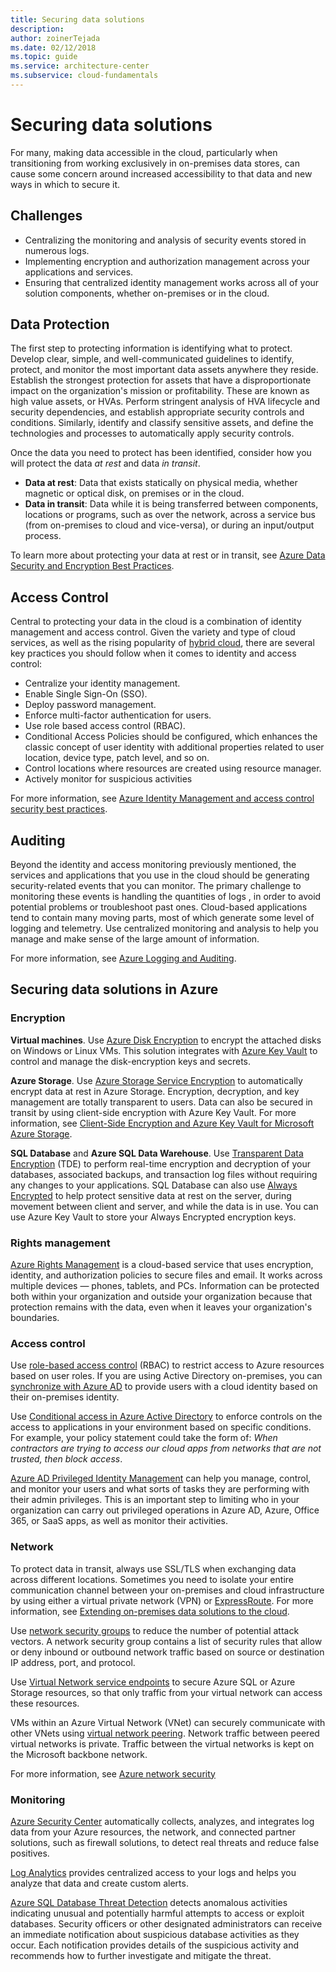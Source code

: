 ```yaml
---
title: Securing data solutions
description: 
author: zoinerTejada
ms.date: 02/12/2018
ms.topic: guide
ms.service: architecture-center
ms.subservice: cloud-fundamentals
---
```


# Securing data solutions

For many, making data accessible in the cloud, particularly when transitioning from working exclusively in on-premises data stores, can cause some concern around increased accessibility to that data and new ways in which to secure it.

## Challenges

- Centralizing the monitoring and analysis of security events stored in numerous logs.
- Implementing encryption and authorization management across your applications and services.
- Ensuring that centralized identity management works across all of your solution components, whether on-premises or in the cloud.

## Data Protection

The first step to protecting information is identifying what to protect. Develop clear, simple, and well-communicated guidelines to identify, protect, and monitor the most important data assets anywhere they reside. Establish the strongest protection for assets that have a disproportionate impact on the organization's mission or profitability. These are known as high value assets, or HVAs. Perform stringent analysis of HVA lifecycle and security dependencies, and establish appropriate security controls and conditions. Similarly, identify and classify sensitive assets, and define the technologies and processes to automatically apply security controls.

Once the data you need to protect has been identified, consider how you will protect the data *at rest* and data *in transit*.

- **Data at rest**: Data that exists statically on physical media, whether magnetic or optical disk, on premises or in the cloud.
- **Data in transit**: Data while it is being transferred between components, locations or programs, such as over the network, across a service bus (from on-premises to cloud and vice-versa), or during an input/output process.

To learn more about protecting your data at rest or in transit, see [Azure Data Security and Encryption Best Practices](/azure/security/azure-security-data-encryption-best-practices).

## Access Control

Central to protecting your data in the cloud is a combination of identity management and access control. Given the variety and type of cloud services, as well as the rising popularity of [hybrid cloud](../scenarios/hybrid-on-premises-and-cloud.md), there are several key practices you should follow when it comes to identity and access control:

- Centralize your identity management.
- Enable Single Sign-On (SSO).
- Deploy password management.
- Enforce multi-factor authentication for users.
- Use role based access control (RBAC).
- Conditional Access Policies should be configured, which enhances the classic concept of user identity with additional properties related to user location, device type, patch level, and so on.
- Control locations where resources are created using resource manager.
- Actively monitor for suspicious activities

For more information, see [Azure Identity Management and access control security best practices](/azure/security/azure-security-identity-management-best-practices).

## Auditing

Beyond the identity and access monitoring previously mentioned, the services and applications that you use in the cloud should be generating security-related events that you can monitor. The primary challenge to monitoring these events is handling the quantities of logs , in order to avoid potential problems or troubleshoot past ones. Cloud-based applications tend to contain many moving parts, most of which generate some level of logging and telemetry. Use centralized monitoring and analysis to help you manage and make sense of the large amount of information.

For more information, see [Azure Logging and Auditing](/azure/security/azure-log-audit).

## Securing data solutions in Azure

### Encryption

**Virtual machines**. Use [Azure Disk Encryption](/azure/security/azure-security-disk-encryption) to encrypt the attached disks on Windows or Linux VMs. This solution integrates with [Azure Key Vault](/azure/key-vault/) to control and manage the disk-encryption keys and secrets.

**Azure Storage**. Use [Azure Storage Service Encryption](/azure/storage/common/storage-service-encryption) to automatically encrypt data at rest in Azure Storage. Encryption, decryption, and key management are totally transparent to users. Data can also be secured in transit by using client-side encryption with Azure Key Vault. For more information, see [Client-Side Encryption and Azure Key Vault for Microsoft Azure Storage](/azure/storage/common/storage-client-side-encryption).

**SQL Database** and **Azure SQL Data Warehouse**. Use [Transparent Data Encryption](/sql/relational-databases/security/encryption/transparent-data-encryption-azure-sql) (TDE)  to perform real-time encryption and decryption of your databases, associated backups, and transaction log files without requiring any changes to your applications. SQL Database can also use [Always Encrypted](/azure/sql-database/sql-database-always-encrypted-azure-key-vault) to help protect sensitive data at rest on the server, during movement between client and server, and while the data is in use. You can use Azure Key Vault to store your Always Encrypted encryption keys.

### Rights management

[Azure Rights Management](/information-protection/understand-explore/what-is-azure-rms) is a cloud-based service that uses encryption, identity, and authorization policies to secure files and email. It works across multiple devices &mdash; phones, tablets, and PCs. Information can be protected both within your organization and outside your organization because that protection remains with the data, even when it leaves your organization's boundaries.

### Access control

Use [role-based access control](/azure/active-directory/role-based-access-control-what-is) (RBAC) to restrict access to Azure resources based on user roles. If you are using Active Directory on-premises, you can [synchronize with Azure AD](/azure/active-directory/active-directory-hybrid-identity-design-considerations-directory-sync-requirements) to provide users with a cloud identity based on their on-premises identity.

Use [Conditional access in Azure Active Directory](/azure/active-directory/active-directory-conditional-access-azure-portal) to enforce controls on the access to applications in your environment based on specific conditions. For example, your policy statement could take the form of: _When contractors are trying to access our cloud apps from networks that are not trusted, then block access_.

[Azure AD Privileged Identity Management](/azure/active-directory/active-directory-privileged-identity-management-configure) can help you manage, control, and monitor your users and what sorts of tasks they are performing with their admin privileges. This is an important step to limiting who in your organization can carry out privileged operations in Azure AD, Azure, Office 365, or SaaS apps, as well as monitor their activities.

### Network

To protect data in transit, always use SSL/TLS when exchanging data across different locations. Sometimes you need to isolate your entire communication channel between your on-premises and cloud infrastructure by using either a virtual private network (VPN) or [ExpressRoute](/azure/expressroute/). For more information, see [Extending on-premises data solutions to the cloud](../scenarios/hybrid-on-premises-and-cloud.md).

Use [network security groups](/azure/virtual-network/virtual-networks-nsg) to reduce the number of potential attack vectors. A network security group contains a list of security rules that allow or deny inbound or outbound network traffic based on source or destination IP address, port, and protocol.

Use [Virtual Network service endpoints](/azure/virtual-network/virtual-network-service-endpoints-overview) to secure Azure SQL or Azure Storage resources, so that only traffic from your virtual network can access these resources.

VMs within an Azure Virtual Network (VNet) can securely communicate with other VNets using [virtual network peering](/azure/virtual-network/virtual-network-peering-overview). Network traffic between peered virtual networks is private. Traffic between the virtual networks is kept on the Microsoft backbone network.

For more information, see [Azure network security](/azure/security/azure-network-security)

### Monitoring

[Azure Security Center](/azure/security-center/security-center-intro) automatically collects, analyzes, and integrates log data from your Azure resources, the network, and connected partner solutions, such as firewall solutions, to detect real threats and reduce false positives.

[Log Analytics](/azure/log-analytics/log-analytics-overview) provides centralized access to your logs and helps you analyze that data and create custom alerts.

[Azure SQL Database Threat Detection](/azure/sql-database/sql-database-threat-detection) detects anomalous activities indicating unusual and potentially harmful attempts to access or exploit databases. Security officers or other designated administrators can receive an immediate notification about suspicious database activities as they occur. Each notification provides details of the suspicious activity and recommends how to further investigate and mitigate the threat.
